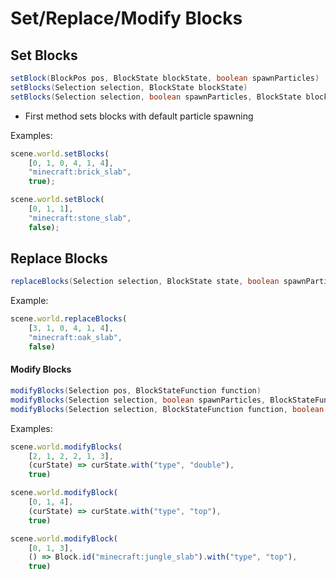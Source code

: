 # Set/Replace/Modify Blocks

## Set Blocks

```java
setBlock(BlockPos pos, BlockState blockState, boolean spawnParticles)
setBlocks(Selection selection, BlockState blockState)
setBlocks(Selection selection, boolean spawnParticles, BlockState blockState)
```

* First method sets blocks with default particle spawning

Examples:

```js
scene.world.setBlocks(
    [0, 1, 0, 4, 1, 4], 
    "minecraft:brick_slab", 
    true);
```

```js
scene.world.setBlock(
    [0, 1, 1], 
    "minecraft:stone_slab", 
    false);
```

## Replace Blocks

```java
replaceBlocks(Selection selection, BlockState state, boolean spawnParticles)
```

Example:

```js
scene.world.replaceBlocks(
    [3, 1, 0, 4, 1, 4],
    "minecraft:oak_slab",
    false)
```

#### Modify Blocks

```java
modifyBlocks(Selection pos, BlockStateFunction function)
modifyBlocks(Selection selection, boolean spawnParticles, BlockStateFunction function)
modifyBlocks(Selection selection, BlockStateFunction function, boolean spawnParticles)
```

Examples:

```js
scene.world.modifyBlocks(
    [2, 1, 2, 2, 1, 3], 
    (curState) => curState.with("type", "double"),
    true)
```

```js
scene.world.modifyBlock(
    [0, 1, 4], 
    (curState) => curState.with("type", "top"),
    true)
```

```js
scene.world.modifyBlock(
    [0, 1, 3], 
    () => Block.id("minecraft:jungle_slab").with("type", "top"), 
    true)
```
